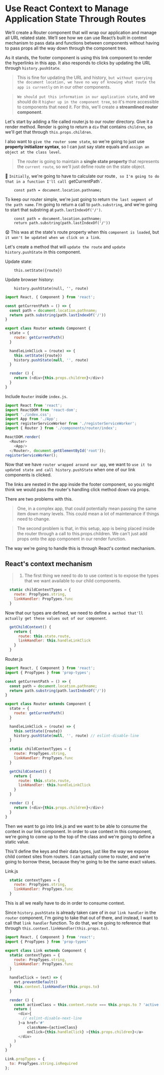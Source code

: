 # Use React Context to Manage Application State Through Routes

We’ll create a Router component that will wrap our application and manage all URL related state. We’ll see how we can use React’s built in context mechanism to pass data and functions between components without having to pass props all the way down through the component tree.

As it stands, the footer component is using this link component to render the hyperlinks in this app. It also responds to clicks by updating the URL through `history.pushState`.

> This is fine for updating the URL and history, `but without querying the document location, we have no way of knowing what route the app is currently` on in our other components.

> `We should put this information in our application state`, and we should do it `higher up in the component tree`, so it's more accessible to components that need it. For this, we'll create a **streamlined router component**.

Let's start by adding a file called router.js to our router directory. Give it a render method. Render is going to return a `div` that contains `children`, so we'll get that through `this.props.children`.

I also want to `give the router some state`, so we're going to just use **property initializer syntax**, so I can just say state equals and `assign an object at the class level`. 

> The router is going to maintain a **single state property** that represents the `current route`, so we'll just define route on the state object.

:dizzy: `Initially`, we're going to have to calculate our route`, so I'm going to do that in a function I'll call `getCurrentPath`.

        const path = document.location.pathname;

To keep our router simple, we're just going to return `the last segment of the path name`. I'm going to return a call to `path.substring`, and we're going to start that substring at `path.lastIndexOf('/')`.

        const path = document.location.pathname;
        return path.substring(path.lastIndexOf('/'))

:anguished: This was at the state's route property when this `component is loaded`, but `it won't be updated when we click on a link`.

Let's create a method that will `update the route` and `update history.pushState` in this component. 

Update state:

        this.setState({route})
 
Update browser history:
  
        history.pushState(null, '', route)
        
```javascript
import React, { Component } from 'react';

const getCurrentPath = () => {
  const path = document.location.pathname;
  return path.substring(path.lastIndexOf('/'))
}

export class Router extends Component {
  state = {
    route: getCurrentPath()
  }

  handleLinkClick = (route) => {
    this.setState({route})
    history.pushState(null, '', route)
  }

  render () {
    return (<div>{this.props.children}</div>)
  }
}
```

Include `Router` inside `index.js`.

```javascript
import React from 'react';
import ReactDOM from 'react-dom';
import './index.css';
import App from './App';
import registerServiceWorker from './registerServiceWorker';
import { Router } from './components/router/index';

ReactDOM.render(
  <Router>
    <App/>
  </Router>, document.getElementById('root'));
registerServiceWorker();
``` 

Now that we have `router wrapped around our app`, we want to `use it to updated state and call history.pushState` when one of our link components is clicked.

The links are nested in the app inside the footer component, so you might think we would pass the router's handling click method down via props.

There are two problems with this. 

 > One, in a complex app, that could potentially mean passing the same item down many levels. This could mean a lot of maintenance if things need to change.
 
 > The second problem is that, in this setup, app is being placed inside the router through a call to this.props.children. We can't just add props onto the app component in our render function.
 
The way we're going to handle this is through React's context mechanism.

## React's context mechanism

> 1. The first thing we need to do to use context is to expose the types that we want available to our child components.

```javascript
  static childContextTypes = {
    route: PropTypes.string,
    linkHandler: PropTypes.func
  }
```

Now that our types are defined, we need to define `a method that'll actually get these values out of our component`. 

```javascript
  getChildContext() {
    return {
      route: this.state.route,
      linkHandler: this.handleLinkClick
    }
  }
```

Router.js
```javascript
import React, { Component } from 'react';
import { PropTypes } from 'prop-types';

const getCurrentPath = () => {
  const path = document.location.pathname;
  return path.substring(path.lastIndexOf('/'))
}

export class Router extends Component {
  state = {
    route: getCurrentPath()
  }

  handleLinkClick = (route) => {
    this.setState({route})
    history.pushState(null, '', route) // eslint-disable-line
  }

  static childContextTypes = {
    route: PropTypes.string,
    linkHandler: PropTypes.func
  }

  getChildContext() {
    return {
      route: this.state.route,
      linkHandler: this.handleLinkClick
    }
  }

  render () {
    return (<div>{this.props.children}</div>)
  }
}
```

Then we want to go into link.js and we want to be able to consume the context in our link component. In order to use context in this component, we're going to come up to the top of the class and we're going to define a static value.

This'll define the keys and their data types, just like the way we expose child context sites from routers. I can actually come to router, and we're going to borrow these, because they're going to be the same exact values.

Link.js
```javascript
  static contextTypes = {
    route: PropTypes.string,
    linkHandler: PropTypes.func
  }
```
This is all we really have to do in order to consume context.

Since `history.pushState` is already taken care of in our `link handler` in the `router` component, I'm going to take that out of there, and instead, I want to call that `link handler` function. To do that, we're going to reference that through `this.context.linkHandler(this.props.to)`.

```javascript
import React, { Component } from 'react';
import { PropTypes } from 'prop-types'

export class Link extends Component {
  static contextTypes = {
    route: PropTypes.string,
    linkHandler: PropTypes.func
  }

  handleClick = (evt) => {
    evt.preventDefault()
    this.context.linkHandler(this.props.to)
  }

  render () {
    const activeClass = this.context.route === this.props.to ? 'active' : ''
    return (
      <div>{
        // eslint-disable-next-line
      }<a href='#'
          className={activeClass}
          onClick={this.handleClick} >{this.props.children}</a>
      </div>
    )
  }
}

Link.propTypes = {
  to: PropTypes.string.isRequired
};
```
